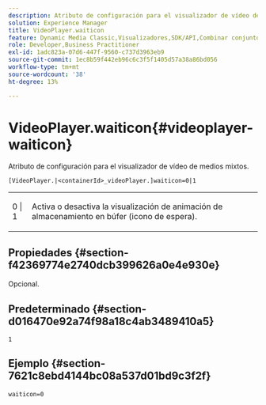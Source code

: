 ```yaml
---
description: Atributo de configuración para el visualizador de vídeo de medios mixtos.
solution: Experience Manager
title: VideoPlayer.waiticon
feature: Dynamic Media Classic,Visualizadores,SDK/API,Combinar conjuntos de medios
role: Developer,Business Practitioner
exl-id: 1adc823a-07d6-447f-9560-c737d3963eb9
source-git-commit: 1ec8b59f442eb96c6c3f5f1405d57a38a86bd056
workflow-type: tm+mt
source-wordcount: '38'
ht-degree: 13%

---
```


# VideoPlayer.waiticon{#videoplayer-waiticon}

Atributo de configuración para el visualizador de vídeo de medios mixtos.

`[VideoPlayer.|<containerId>_videoPlayer.]waiticon=0|1`

<table id="table_C616483932C2482CA9794DDD7313FD7C"> 
 <tbody> 
  <tr> 
   <td colname="col1"> <p> <span class="codeph"> 0 | 1</span> </p> </td> 
   <td colname="col2"> <p> Activa o desactiva la visualización de animación de almacenamiento en búfer (icono de espera). </p> </td> 
  </tr> 
 </tbody> 
</table>

## Propiedades {#section-f42369774e2740dcb399626a0e4e930e}

Opcional.

## Predeterminado {#section-d016470e92a74f98a18c4ab3489410a5}

`1`

## Ejemplo {#section-7621c8ebd4144bc08a537d01bd9c3f2f}

```
waiticon=0
```
